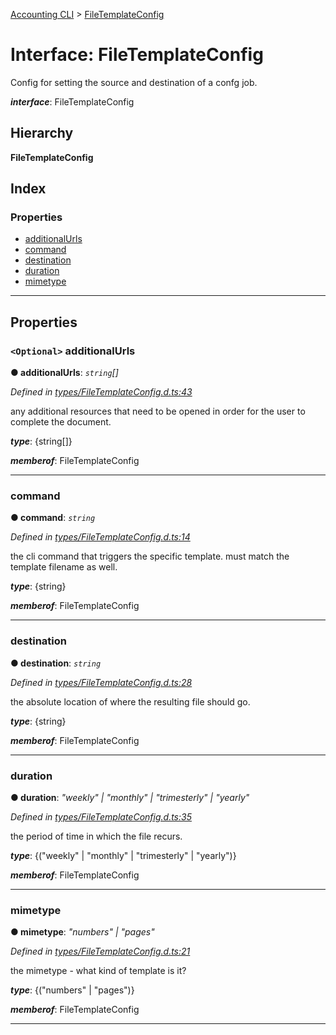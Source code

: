 [Accounting CLI](../README.md) > [FileTemplateConfig](../interfaces/filetemplateconfig.md)

# Interface: FileTemplateConfig

Config for setting the source and destination of a confg job.

*__interface__*: FileTemplateConfig

## Hierarchy

**FileTemplateConfig**

## Index

### Properties

* [additionalUrls](filetemplateconfig.md#additionalurls)
* [command](filetemplateconfig.md#command)
* [destination](filetemplateconfig.md#destination)
* [duration](filetemplateconfig.md#duration)
* [mimetype](filetemplateconfig.md#mimetype)

---

## Properties

<a id="additionalurls"></a>

### `<Optional>` additionalUrls

**● additionalUrls**: *`string`[]*

*Defined in [types/FileTemplateConfig.d.ts:43](https://github.com/daniellacosse/accounting-cli/blob/79da2fe/types/FileTemplateConfig.d.ts#L43)*

any additional resources that need to be opened in order for the user to complete the document.

*__type__*: {string\[\]}

*__memberof__*: FileTemplateConfig

___
<a id="command"></a>

###  command

**● command**: *`string`*

*Defined in [types/FileTemplateConfig.d.ts:14](https://github.com/daniellacosse/accounting-cli/blob/79da2fe/types/FileTemplateConfig.d.ts#L14)*

the cli command that triggers the specific template. must match the template filename as well.

*__type__*: {string}

*__memberof__*: FileTemplateConfig

___
<a id="destination"></a>

###  destination

**● destination**: *`string`*

*Defined in [types/FileTemplateConfig.d.ts:28](https://github.com/daniellacosse/accounting-cli/blob/79da2fe/types/FileTemplateConfig.d.ts#L28)*

the absolute location of where the resulting file should go.

*__type__*: {string}

*__memberof__*: FileTemplateConfig

___
<a id="duration"></a>

###  duration

**● duration**: *"weekly" \| "monthly" \| "trimesterly" \| "yearly"*

*Defined in [types/FileTemplateConfig.d.ts:35](https://github.com/daniellacosse/accounting-cli/blob/79da2fe/types/FileTemplateConfig.d.ts#L35)*

the period of time in which the file recurs.

*__type__*: {("weekly" \| "monthly" \| "trimesterly" \| "yearly")}

*__memberof__*: FileTemplateConfig

___
<a id="mimetype"></a>

###  mimetype

**● mimetype**: *"numbers" \| "pages"*

*Defined in [types/FileTemplateConfig.d.ts:21](https://github.com/daniellacosse/accounting-cli/blob/79da2fe/types/FileTemplateConfig.d.ts#L21)*

the mimetype - what kind of template is it?

*__type__*: {("numbers" \| "pages")}

*__memberof__*: FileTemplateConfig

___

